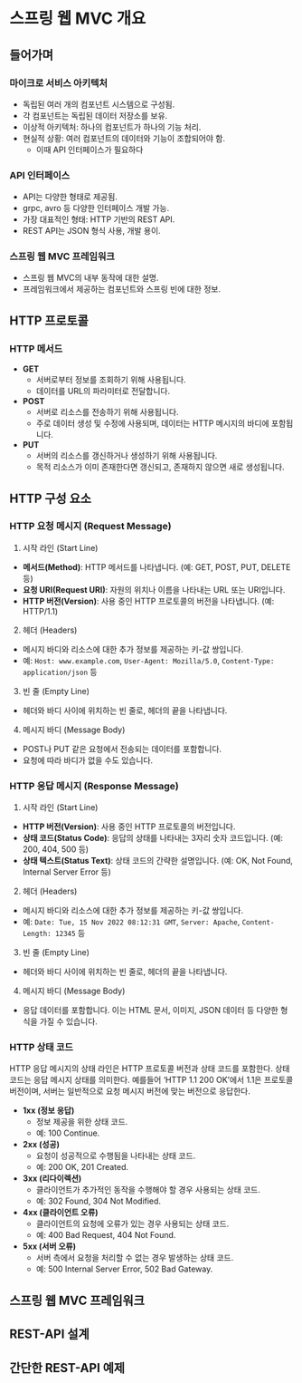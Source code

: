 # 스프링 웹 MVC 개요

## 들어가며

### 마이크로 서비스 아키텍처

- 독립된 여러 개의 컴포넌트 시스템으로 구성됨.
- 각 컴포넌트는 독립된 데이터 저장소를 보유.
- 이상적 아키텍처: 하나의 컴포넌트가 하나의 기능 처리.
- 현실적 상황: 여러 컴포넌트의 데이터와 기능이 조합되어야 함.
    - 이때 API 인터페이스가 필요하다

### API 인터페이스

- API는 다양한 형태로 제공됨.
- grpc, avro 등 다양한 인터페이스 개발 가능.
- 가장 대표적인 형태: HTTP 기반의 REST API.
- REST API는 JSON 형식 사용, 개발 용이.

### 스프링 웹 MVC 프레임워크

- 스프링 웹 MVC의 내부 동작에 대한 설명.
- 프레임워크에서 제공하는 컴포넌트와 스프링 빈에 대한 정보.

## HTTP 프로토콜

### HTTP 메서드

- **GET**
    - 서버로부터 정보를 조회하기 위해 사용됩니다.
    - 데이터를 URL의 파라미터로 전달합니다.
- **POST**
    - 서버로 리소스를 전송하기 위해 사용됩니다.
    - 주로 데이터 생성 및 수정에 사용되며, 데이터는 HTTP 메시지의 바디에 포함됩니다.
- **PUT**
    - 서버의 리소스를 갱신하거나 생성하기 위해 사용됩니다.
    - 목적 리소스가 이미 존재한다면 갱신되고, 존재하지 않으면 새로 생성됩니다.

## HTTP 구성 요소

### HTTP 요청 메시지 (Request Message)

1. 시작 라인 (Start Line)

- **메서드(Method)**: HTTP 메서드를 나타냅니다. (예: GET, POST, PUT, DELETE 등)
- **요청 URI(Request URI)**: 자원의 위치나 이름을 나타내는 URL 또는 URI입니다.
- **HTTP 버전(Version)**: 사용 중인 HTTP 프로토콜의 버전을 나타냅니다. (예: HTTP/1.1)

2. 헤더 (Headers)

- 메시지 바디와 리소스에 대한 추가 정보를 제공하는 키-값 쌍입니다.
- 예: `Host: www.example.com`, `User-Agent: Mozilla/5.0`, `Content-Type: application/json` 등

3. 빈 줄 (Empty Line)

- 헤더와 바디 사이에 위치하는 빈 줄로, 헤더의 끝을 나타냅니다.

4. 메시지 바디 (Message Body)

- POST나 PUT 같은 요청에서 전송되는 데이터를 포함합니다.
- 요청에 따라 바디가 없을 수도 있습니다.

### HTTP 응답 메시지 (Response Message)

1. 시작 라인 (Start Line)

- **HTTP 버전(Version)**: 사용 중인 HTTP 프로토콜의 버전입니다.
- **상태 코드(Status Code)**: 응답의 상태를 나타내는 3자리 숫자 코드입니다. (예: 200, 404, 500 등)
- **상태 텍스트(Status Text)**: 상태 코드의 간략한 설명입니다. (예: OK, Not Found, Internal Server Error 등)

2. 헤더 (Headers)

- 메시지 바디와 리소스에 대한 추가 정보를 제공하는 키-값 쌍입니다.
- 예: `Date: Tue, 15 Nov 2022 08:12:31 GMT`, `Server: Apache`, `Content-Length: 12345` 등

3. 빈 줄 (Empty Line)

- 헤더와 바디 사이에 위치하는 빈 줄로, 헤더의 끝을 나타냅니다.

4. 메시지 바디 (Message Body)

- 응답 데이터를 포함합니다. 이는 HTML 문서, 이미지, JSON 데이터 등 다양한 형식을 가질 수 있습니다.

### HTTP 상태 코드

HTTP 응답 메시지의 상태 라인은 HTTP 프로토콜 버전과 상태 코드를 포함한다. 상태 코드는 응답 메시지 상태를 의미한다. 예를들어 ‘HTTP 1.1 200 OK’에서 1.1은 프로토콜 버전이며, 서버는 일반적으로 요청 메시지 버전에 맞는 버전으로 응답한다.

- **1xx (정보 응답)**
    - 정보 제공을 위한 상태 코드.
    - 예: 100 Continue.
- **2xx (성공)**
    - 요청이 성공적으로 수행됨을 나타내는 상태 코드.
    - 예: 200 OK, 201 Created.
- **3xx (리다이렉션)**
    - 클라이언트가 추가적인 동작을 수행해야 할 경우 사용되는 상태 코드.
    - 예: 302 Found, 304 Not Modified.
- **4xx (클라이언트 오류)**
    - 클라이언트의 요청에 오류가 있는 경우 사용되는 상태 코드.
    - 예: 400 Bad Request, 404 Not Found.
- **5xx (서버 오류)**
    - 서버 측에서 요청을 처리할 수 없는 경우 발생하는 상태 코드.
    - 예: 500 Internal Server Error, 502 Bad Gateway.

## 스프링 웹 MVC 프레임워크

## REST-API 설계

## 간단한 REST-API 예제
